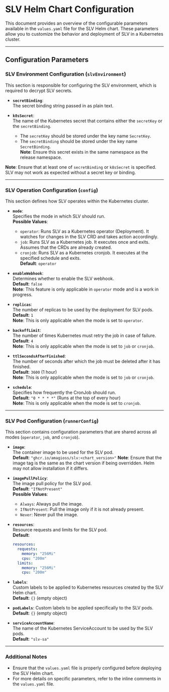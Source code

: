 # SLV Helm Chart Configuration

This document provides an overview of the configurable parameters available in the `values.yaml` file for the SLV Helm chart. These parameters allow you to customize the behavior and deployment of SLV in a Kubernetes cluster.

---

## Configuration Parameters

### SLV Environment Configuration (`slvEnvironment`)

This section is responsible for configuring the SLV environment, which is required to decrypt SLV secrets.

- **`secretBinding`**:  
  The secret binding string passed in as plain text.


- **`k8sSecret`**:  
  The name of the Kubernetes secret that contains either the `secretKey` or the `secretBinding`.  
  - The `secretKey` should be stored under the key name `SecretKey`.  
  - The `secretBinding` should be stored under the key name `SecretBinding`.  
  **Note**: Ensure this secret exists in the same namespace as the release namespace.
  
**Note**: Ensure that at least one of `secretBinding` or `k8sSecret` is specified. SLV may not work as        expected without a secret key or binding.

---

### SLV Operation Configuration (`config`)

This section defines how SLV operates within the Kubernetes cluster.

- **`mode`**:  
  Specifies the mode in which SLV should run.  
  **Possible Values**:  
  - `operator`: Runs SLV as a Kubernetes operator (Deployment). It watches for changes in the SLV CRD and takes action accordingly.  
  - `job`: Runs SLV as a Kubernetes job. It executes once and exits. Assumes that the CRDs are already created.  
  - `cronjob`: Runs SLV as a Kubernetes cronjob. It executes at the specified schedule and exits.  
  **Default**: `operator`

- **`enableWebhook`**:  
  Determines whether to enable the SLV webhook.  
  **Default**: `false`  
  **Note**: This feature is only applicable in `operator` mode and is a work in progress.

- **`replicas`**:  
  The number of replicas to be used by the deployment for SLV pods.  
  **Default**: `1`  
  **Note**: This is only applicable when the mode is set to `operator`.

- **`backoffLimit`**:  
  The number of times Kubernetes must retry the job in case of failure.  
  **Default**: `4`  
  **Note**: This is only applicable when the mode is set to `job` or `cronjob`.

- **`ttlSecondsAfterFinished`**:  
  The number of seconds after which the job must be deleted after it has finished.  
  **Default**: `3600` (1 hour)  
  **Note**: This is only applicable when the mode is set to `job` or `cronjob`.

- **`schedule`**:  
  Specifies how frequently the CronJob should run.  
  **Default**: `"0 * * * *"` (Runs at the top of every hour)  
  **Note**: This is only applicable when the mode is set to `cronjob`.

---

### SLV Pod Configuration (`runnerConfig`)

This section contains configuration parameters that are shared across all modes (`operator`, `job`, and `cronjob`).

- **`image`**:  
  The container image to be used for the SLV pod.  
  **Default**: `"ghcr.io/amagioss/slv:<chart_version>"`
  **Note**: Ensure that the image tag is the same as the chart version if being overridden. Helm may not allow installation if it differs.

- **`imagePullPolicy`**:  
  The image pull policy for the SLV pod.  
  **Default**: `"IfNotPresent"`  
  **Possible Values**:  
  - `Always`: Always pull the image.  
  - `IfNotPresent`: Pull the image only if it is not already present.  
  - `Never`: Never pull the image.

- **`resources`**:  
  Resource requests and limits for the SLV pod.  
  **Default**:  
  ```yaml
  resources:
    requests:
      memory: "256Mi"
      cpu: "200m"
    limits:
      memory: "256Mi"
      cpu: "200m"

- **`labels`**:  
  Custom labels to be applied to Kubernetes resources created by the SLV Helm chart. <br>
  **Default**: `{}` (empty object)  

- **`podLabels`**:
  Custom labels to be applied specifically to the SLV pods. <br>
  **Default**: `{}` (empty object)

- **`serviceAccountName`**:  
  The name of the Kubernetes ServiceAccount to be used by the SLV pods.  
  **Default**: `"slv-sa"`  

---

### Additional Notes

- Ensure that the `values.yaml` file is properly configured before deploying the SLV Helm chart.
- For more details on specific parameters, refer to the inline comments in the `values.yaml` file.
